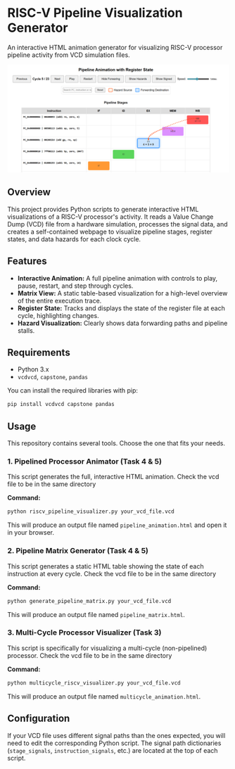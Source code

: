 # RISC-V Pipeline Visualization Generator

An interactive HTML animation generator for visualizing RISC-V processor pipeline activity from VCD simulation files.

![Screenshot of the pipeline animation](pipeline_animation_screenshot.png)

## Overview

This project provides Python scripts to generate interactive HTML visualizations of a RISC-V processor's activity. It reads a Value Change Dump (VCD) file from a hardware simulation, processes the signal data, and creates a self-contained webpage to visualize pipeline stages, register states, and data hazards for each clock cycle.

## Features

* **Interactive Animation:** A full pipeline animation with controls to play, pause, restart, and step through cycles.
* **Matrix View:** A static table-based visualization for a high-level overview of the entire execution trace.
* **Register State:** Tracks and displays the state of the register file at each cycle, highlighting changes.
* **Hazard Visualization:** Clearly shows data forwarding paths and pipeline stalls.

## Requirements

-   Python 3.x
-   `vcdvcd`, `capstone`, `pandas`

You can install the required libraries with pip:
```sh
pip install vcdvcd capstone pandas
```

## Usage

This repository contains several tools. Choose the one that fits your needs.

### 1. Pipelined Processor Animator (Task 4 & 5)

This script generates the full, interactive HTML animation. Check the vcd file to be in the same directory 

**Command:**
```sh
python riscv_pipeline_visualizer.py your_vcd_file.vcd
```
This will produce an output file named `pipeline_animation.html` and open it in your browser.

### 2. Pipeline Matrix Generator (Task 4 & 5)

This script generates a static HTML table showing the state of each instruction at every cycle. Check the vcd file to be in the same directory

**Command:**
```sh
python generate_pipeline_matrix.py your_vcd_file.vcd
```
This will produce an output file named `pipeline_matrix.html`.

###  3. Multi-Cycle Processor Visualizer (Task 3)

This script is specifically for visualizing a multi-cycle (non-pipelined) processor. Check the vcd file to be in the same directory

**Command:**
```sh
python multicycle_riscv_visualizer.py your_vcd_file.vcd
```
This will produce an output file named `multicycle_animation.html`.

##  Configuration

If your VCD file uses different signal paths than the ones expected, you will need to edit the corresponding Python script. The signal path dictionaries (`stage_signals`, `instruction_signals`, etc.) are located at the top of each script.
